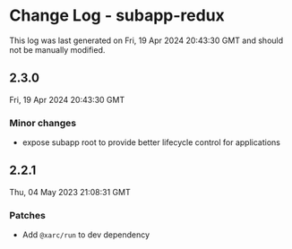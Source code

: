 # Change Log - subapp-redux

This log was last generated on Fri, 19 Apr 2024 20:43:30 GMT and should not be manually modified.

## 2.3.0
Fri, 19 Apr 2024 20:43:30 GMT

### Minor changes

- expose subapp root to provide better lifecycle control for applications

## 2.2.1
Thu, 04 May 2023 21:08:31 GMT

### Patches

- Add `@xarc/run` to dev dependency

